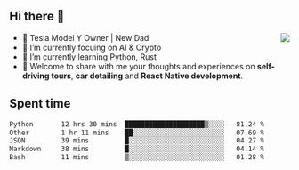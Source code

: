 ## Hi there 👋
<img align="right" src="https://github-readme-stats.vercel.app/api?username=ljunb&show_icons=true&icon_color=CE1D2D&text_color=718096&bg_color=00000000&hide_title=true&hide_border=true" />

- 🚗 Tesla Model Y Owner | New Dad
- 🔭 I’m currently focuing on AI & Crypto
- 🌱 I’m currently learning Python, Rust
- 💬 Welcome to share with me your thoughts and experiences on **self-driving tours**, **car detailing** and **React Native development**.




## Spent time
<!--START_SECTION:waka-->

```txt
Python       12 hrs 30 mins  ████████████████████▒░░░░   81.24 %
Other        1 hr 11 mins    ██░░░░░░░░░░░░░░░░░░░░░░░   07.69 %
JSON         39 mins         █░░░░░░░░░░░░░░░░░░░░░░░░   04.27 %
Markdown     38 mins         █░░░░░░░░░░░░░░░░░░░░░░░░   04.14 %
Bash         11 mins         ▒░░░░░░░░░░░░░░░░░░░░░░░░   01.28 %
```

<!--END_SECTION:waka-->
